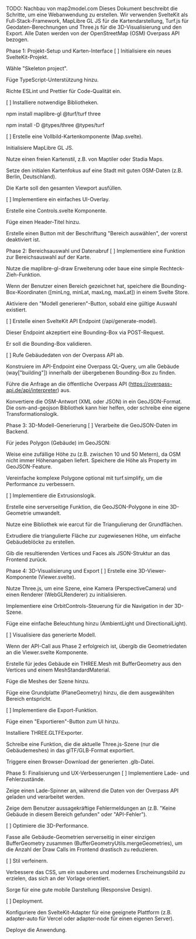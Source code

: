 TODO: Nachbau von map2model.com
Dieses Dokument beschreibt die Schritte, um eine Webanwendung zu erstellen. Wir verwenden SvelteKit als Full-Stack-Framework, MapLibre GL JS für die Kartendarstellung, Turf.js für Geodaten-Berechnungen und Three.js für die 3D-Visualisierung und den Export. Alle Daten werden von der OpenStreetMap (OSM) Overpass API bezogen.

Phase 1: Projekt-Setup und Karten-Interface
[ ] Initialisiere ein neues SvelteKit-Projekt.

Wähle "Skeleton project".

Füge TypeScript-Unterstützung hinzu.

Richte ESLint und Prettier für Code-Qualität ein.

[ ] Installiere notwendige Bibliotheken.

npm install maplibre-gl @turf/turf three

npm install -D @types/three @types/turf

[ ] Erstelle eine Vollbild-Kartenkomponente (Map.svelte).

Initialisiere MapLibre GL JS.

Nutze einen freien Kartenstil, z.B. von Maptiler oder Stadia Maps.

Setze den initialen Kartenfokus auf eine Stadt mit guten OSM-Daten (z.B. Berlin, Deutschland).

Die Karte soll den gesamten Viewport ausfüllen.

[ ] Implementiere ein einfaches UI-Overlay.

Erstelle eine Controls.svelte Komponente.

Füge einen Header-Titel hinzu.

Erstelle einen Button mit der Beschriftung "Bereich auswählen", der vorerst deaktiviert ist.

Phase 2: Bereichsauswahl und Datenabruf
[ ] Implementiere eine Funktion zur Bereichsauswahl auf der Karte.

Nutze die maplibre-gl-draw Erweiterung oder baue eine simple Rechteck-Zieh-Funktion.

Wenn der Benutzer einen Bereich gezeichnet hat, speichere die Bounding-Box-Koordinaten ([minLng, minLat, maxLng, maxLat]) in einem Svelte Store.

Aktiviere den "Modell generieren"-Button, sobald eine gültige Auswahl existiert.

[ ] Erstelle einen SvelteKit API Endpoint (/api/generate-model).

Dieser Endpoint akzeptiert eine Bounding-Box via POST-Request.

Er soll die Bounding-Box validieren.

[ ] Rufe Gebäudedaten von der Overpass API ab.

Konstruiere im API-Endpoint eine Overpass QL-Query, um alle Gebäude (way["building"]) innerhalb der übergebenen Bounding-Box zu finden.

Führe die Anfrage an die öffentliche Overpass API (https://overpass-api.de/api/interpreter) aus.

Konvertiere die OSM-Antwort (XML oder JSON) in ein GeoJSON-Format. Die osm-and-geojson Bibliothek kann hier helfen, oder schreibe eine eigene Transformationslogik.

Phase 3: 3D-Modell-Generierung
[ ] Verarbeite die GeoJSON-Daten im Backend.

Für jedes Polygon (Gebäude) im GeoJSON:

Weise eine zufällige Höhe zu (z.B. zwischen 10 und 50 Metern), da OSM nicht immer Höhenangaben liefert. Speichere die Höhe als Property im GeoJSON-Feature.

Vereinfache komplexe Polygone optional mit turf.simplify, um die Performance zu verbessern.

[ ] Implementiere die Extrusionslogik.

Erstelle eine serverseitige Funktion, die GeoJSON-Polygone in eine 3D-Geometrie umwandelt.

Nutze eine Bibliothek wie earcut für die Triangulierung der Grundflächen.

Extrudiere die triangulierte Fläche zur zugewiesenen Höhe, um einfache Gebäudeblöcke zu erstellen.

Gib die resultierenden Vertices und Faces als JSON-Struktur an das Frontend zurück.

Phase 4: 3D-Visualisierung und Export
[ ] Erstelle eine 3D-Viewer-Komponente (Viewer.svelte).

Nutze Three.js, um eine Szene, eine Kamera (PerspectiveCamera) und einen Renderer (WebGLRenderer) zu initialisieren.

Implementiere eine OrbitControls-Steuerung für die Navigation in der 3D-Szene.

Füge eine einfache Beleuchtung hinzu (AmbientLight und DirectionalLight).

[ ] Visualisiere das generierte Modell.

Wenn der API-Call aus Phase 2 erfolgreich ist, übergib die Geometriedaten an die Viewer.svelte Komponente.

Erstelle für jedes Gebäude ein THREE.Mesh mit BufferGeometry aus den Vertices und einem MeshStandardMaterial.

Füge die Meshes der Szene hinzu.

Füge eine Grundplatte (PlaneGeometry) hinzu, die dem ausgewählten Bereich entspricht.

[ ] Implementiere die Export-Funktion.

Füge einen "Exportieren"-Button zum UI hinzu.

Installiere THREE.GLTFExporter.

Schreibe eine Funktion, die die aktuelle Three.js-Szene (nur die Gebäudemeshes) in das glTF/GLB-Format exportiert.

Triggere einen Browser-Download der generierten .glb-Datei.

Phase 5: Finalisierung und UX-Verbesserungen
[ ] Implementiere Lade- und Fehlerzustände.

Zeige einen Lade-Spinner an, während die Daten von der Overpass API geladen und verarbeitet werden.

Zeige dem Benutzer aussagekräftige Fehlermeldungen an (z.B. "Keine Gebäude in diesem Bereich gefunden" oder "API-Fehler").

[ ] Optimiere die 3D-Performance.

Fasse alle Gebäude-Geometrien serverseitig in einer einzigen BufferGeometry zusammen (BufferGeometryUtils.mergeGeometries), um die Anzahl der Draw Calls im Frontend drastisch zu reduzieren.

[ ] Stil verfeinern.

Verbessere das CSS, um ein sauberes und modernes Erscheinungsbild zu erzielen, das sich an der Vorlage orientiert.

Sorge für eine gute mobile Darstellung (Responsive Design).

[ ] Deployment.

Konfiguriere den SvelteKit-Adapter für eine geeignete Plattform (z.B. adapter-auto für Vercel oder adapter-node für einen eigenen Server).

Deploye die Anwendung.

